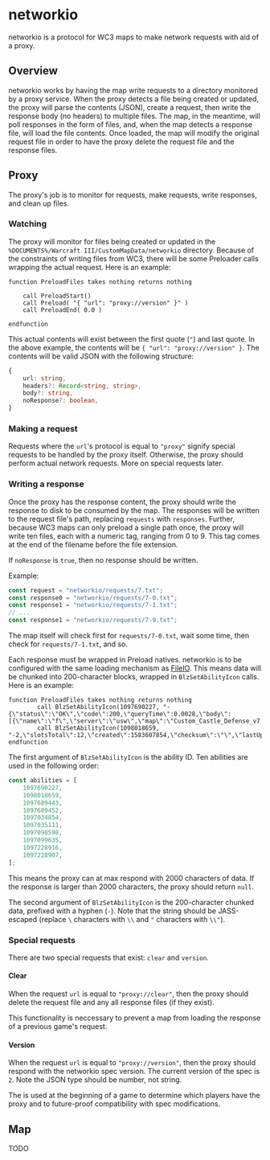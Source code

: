 # networkio
networkio is a protocol for WC3 maps to make network requests with aid of a proxy.

## Overview
networkio works by having the map write requests to a directory monitored by a
proxy service. When the proxy detects a file being created or updated, the
proxy will parse the contents (JSON), create a request, then write the response
body (no headers) to multiple files. The map, in the meantime, will poll
responses in the form of files, and, when the map detects a response file, will
load the file contents. Once loaded, the map will modify the original request
file in order to have the proxy delete the request file and the response files.

## Proxy
The proxy's job is to monitor for requests, make requests, write responses, and
clean up files.

### Watching
The proxy will monitor for files being created or updated in the
`%DOCUMENTS%/Warcraft III/CustomMapData/networkio` directory. Because of the
constraints of writing files from WC3, there will be some Preloader calls
wrapping the actual request. Here is an example:
```
function PreloadFiles takes nothing returns nothing

    call PreloadStart()
    call Preload( "{ "url": "proxy://version" }" )
    call PreloadEnd( 0.0 )

endfunction
```
This actual contents will exist between the first quote (`"`) and last quote.
In the above example, the contents will be `{ "url": "proxy://version" }`. The
contents will be valid JSON with the following structure:
```typescript
{
	url: string,
	headers?: Record<string, string>,
	body?: string,
	noResponse?: boolean,
}
```
### Making a request
Requests where the `url`'s protocol is equal to `"proxy"` signify special
requests to be handled by the proxy itself. Otherwise, the proxy should perform
actual network requests. More on special requests later.

### Writing a response
Once the proxy has the response content, the proxy should write the response to
disk to be consumed by the map. The responses will be written to the request
file's path, replacing `requests` with `responses`. Further, because WC3 maps
can only preload a single path once, the proxy will write ten files, each with
a numeric tag, ranging from 0 to 9. This tag comes at the end of the filename
before the file extension.

If `noResponse` is `true`, then no response should be written.

Example:
```typescript
const request = "networkio/requests/7.txt";
const response0 = "networkio/requests/7-0.txt";
const response1 = "networkio/requests/7-1.txt";
// ...
const response1 = "networkio/requests/7-9.txt";
```
The map itself will check first for `requests/7-0.txt`, wait some time, then
check for `requests/7-1.txt`, and so.

Each response must be wrapped in Preload natives. networkio is to be configured
with the same loading mechanism as
[FileIO](https://www.hiveworkshop.com/threads/fileio.307568/). This means data
will be chunked into 200-character blocks, wrapped in `BlzSetAbilityIcon`
calls. Here is an example:
```
function PreloadFiles takes nothing returns nothing
        call BlzSetAbilityIcon(1097690227, "-{\"status\":\"OK\",\"code\":200,\"queryTime\":0.0028,\"body\":[{\"name\":\"f\",\"server\":\"usw\",\"map\":\"Custom_Castle_Defense_v7.17.0p.w3x\",\"host\":\"Daks#1452\",\"details\":null,\"slotsTaken\":")
        call BlzSetAbilityIcon(1098018659, "-2,\"slotsTotal\":12,\"created\":1583607854,\"checksum\":\"\",\"lastUpdated\":1583607888,\"id\":52389}]}")
endfunction
```
The first argument of `BlzSetAbilityIcon` is the ability ID. Ten abilities are
used in the following order:
```typescript
const abilities = [
	1097690227,
	1098018659,
	1097689443,
	1097689452,
	1097034854,
	1097035111,
	1097098598,
	1097099635,
	1097228916,
	1097228907,
];
```
This means the proxy can at max respond with 2000 characters of data. If the
response is larger than 2000 characters, the proxy should return `null`.

The second argument of `BlzSetAbilityIcon` is the 200-character chunked data,
prefixed with a hyphen (`-`). Note that the string should be JASS-escaped
(replace `\` characters with `\\` and `"` characters with `\\"`).

### Special requests
There are two special requests that exist: `clear` and `version`.

#### Clear
When the request `url` is equal to `"proxy://clear"`, then the proxy should
delete the request file and any all response files (if they exist).

This functionality is neccessary to prevent a map from loading the response of
a previous game's request.

#### Version
When the request `url` is equal to `"proxy://version"`, then the proxy should
respond with the networkio spec version. The current version of the spec is
`2`. Note the JSON type should be number, not string.

The is used at the beginning of a game to determine which players have the
proxy and to future-proof compatibility with spec modifications.

## Map
TODO
